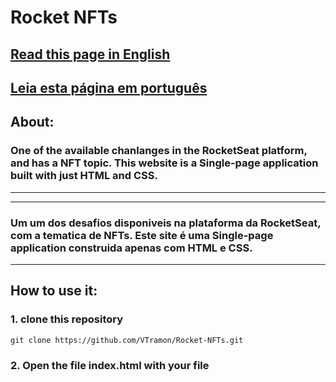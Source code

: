 # Rocket NFTs

## [Read this page in English](https://github.com/VTramon/Rocket-NFTs/blob/main/README-en.md)

## [Leia esta página em português](https://github.com/VTramon/Rocket-NFTs/blob/main/README-pt.md)

## About:

### One of the available chanlanges in the <b>RocketSeat</b> platform, and has a NFT topic. This website is a Single-page application built with just HTML and CSS.

---

---

### Um um dos desafios disponiveis na plataforma da <b>RocketSeat</b>, com a tematica de NFTs. Este site é uma Single-page application construida apenas com HTML e CSS.

---

## How to use it:

### 1. clone this repository

```
git clone https://github.com/VTramon/Rocket-NFTs.git
```

### 2. Open the file index.html with your file
